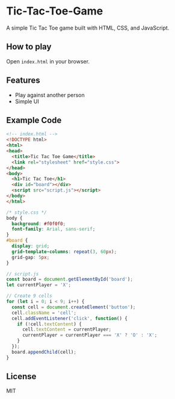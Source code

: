 # Tic-Tac-Toe-Game
A simple Tic Tac Toe game built with HTML, CSS, and JavaScript.

## How to play

Open `index.html` in your browser.

## Features

- Play against another person
- Simple UI

## Example Code

```html
<!-- index.html -->
<!DOCTYPE html>
<html>
<head>
  <title>Tic Tac Toe Game</title>
  <link rel="stylesheet" href="style.css">
</head>
<body>
  <h1>Tic Tac Toe</h1>
  <div id="board"></div>
  <script src="script.js"></script>
</body>
</html>
```

```css
/* style.css */
body {
  background: #f0f0f0;
  font-family: Arial, sans-serif;
}
#board {
  display: grid;
  grid-template-columns: repeat(3, 60px);
  grid-gap: 5px;
}
```

```javascript
// script.js
const board = document.getElementById('board');
let currentPlayer = 'X';

// Create 9 cells
for (let i = 0; i < 9; i++) {
  const cell = document.createElement('button');
  cell.className = 'cell';
  cell.addEventListener('click', function() {
    if (!cell.textContent) {
      cell.textContent = currentPlayer;
      currentPlayer = currentPlayer === 'X' ? 'O' : 'X';
    }
  });
  board.appendChild(cell);
}
```

## License

MIT
